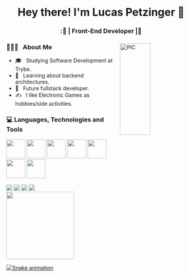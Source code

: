 <h1 align="center">Hey there! I'm Lucas Petzinger 👋 </h1>
<h3 align="center">:🚀 | Front-End Developer |🚀</h3>
<div>
<img width = "40%" align="right" alt="PIC" height="25%" src="https://raw.githubusercontent.com/haoruilee/haoruilee/master/pic/pusheencode.gif" />
<div align="left">
  <h3>👨🏻‍💻 &nbsp; About Me </h3>
  
  - 🎓 &nbsp;  Studying Software Development at Trybe.
  - 💼 &nbsp; Learning about backend architectures.
  - 🌱 &nbsp; Future fullstack developer.
  - ✍️ &nbsp; I like Electronic Games as hobbies/side activities.  
</div>
</div>
<div>
  <h3> 💻 Languages, Technologies and Tools </h3>
  <p>
   <img src="https://www.svgrepo.com/show/373703/js.svg" width="50">
   <img src="https://www.svgrepo.com/show/354259/react.svg" width="50">
   <img src="https://www.svgrepo.com/show/354274/redux.svg" width="50">
   <img src="https://www.svgrepo.com/show/374171/vscode.svg" width="50">
   <img src="https://www.svgrepo.com/show/349330/css3.svg" width="50">
   <img src="https://www.svgrepo.com/show/373623/git.svg" width="50">
    <img src="https://www.svgrepo.com/show/373700/jest.svg" width="50">
  <p>
</div>
<div>
 <a href="https://www.instagram.com/lucaspetzinger/" target="_blank"><img src="https://img.shields.io/badge/-Instagram-%23E4405F?style=for-the-badge&logo=instagram&logoColor=white" target="_blank"></a>
  <a href = "mailto:lucaswinpetzinger@gmail.com"><img src="https://img.shields.io/badge/-Gmail-%23333?style=for-the-badge&logo=gmail&logoColor=white" target="_blank"></a>
  <a href="https://www.linkedin.com/in/lucas-petzinger/" target="_blank"><img src="https://img.shields.io/badge/-LinkedIn-%230077B5?style=for-the-badge&logo=linkedin&logoColor=white" target="_blank"></a>
 <a href = "https://portfolio-lucas-petzinger.vercel.app/"><img src="https://cdn.discordapp.com/attachments/944780462486859847/946897200540164169/portfolio.jpg" target="_blank"></a>
  <div align="center">

</div>
<div>
  <a href="https://github.com/PetzingerLucas">
  <img height="180em" src="https://github-readme-stats.vercel.app/api?username=PetzingerLucas&show_icons=true&theme=dark&include_all_commits=true&count_private=true"/>
</div>
  
![Snake animation](https://github.com/PetzingerLucas/PetzingerLucas/blob/output/github-contribution-grid-snake.svg)
